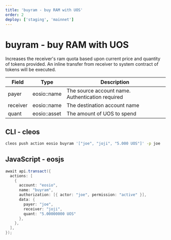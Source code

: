 ```yaml
---
title: 'buyram - buy RAM with UOS'
order: 2
deploy: ['staging', 'mainnet']
---
```


# buyram - buy RAM with UOS

Increases the receiver's ram quota based upon current price and quantity of tokens provided. An inline transfer from receiver to system contract of tokens will be executed.

| Field    | Type         | Description                                      |
| -------- | ------------ | ------------------------------------------------ |
| payer    | eosio::name  | The source account name. Authentication required |
| receiver | eosio::name  | The destination account name                     |
| quant    | eosio::asset | The amount of UOS to spend                       |

## CLI - cleos

```sh
cleos push action eosio buyram '["joe", "joji", "5.000 UOS"]' -p joe
```

## JavaScript - eosjs

```java
await api.transact({
  actions: [
    {
      account: "eosio",
      name: "buyram",
      authorization: [{ actor: "joe", permission: "active" }],
      data: {
        payer: "joe",
        receiver: "joji",
        quant: "5.00000000 UOS"
      },
    },
  ],
});
```
